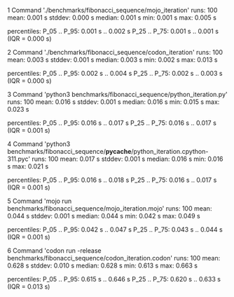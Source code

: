 1 Command './benchmarks/fibonacci_sequence/mojo_iteration'
  runs:        100
  mean:      0.001 s
  stddev:    0.000 s
  median:    0.001 s
  min:       0.001 s
  max:       0.005 s

  percentiles:
     P_05 .. P_95:    0.001 s .. 0.002 s
     P_25 .. P_75:    0.001 s .. 0.001 s  (IQR = 0.000 s)

2 Command './benchmarks/fibonacci_sequence/codon_iteration'
  runs:        100
  mean:      0.003 s
  stddev:    0.001 s
  median:    0.003 s
  min:       0.002 s
  max:       0.013 s

  percentiles:
     P_05 .. P_95:    0.002 s .. 0.004 s
     P_25 .. P_75:    0.002 s .. 0.003 s  (IQR = 0.000 s)

3 Command 'python3 benchmarks/fibonacci_sequence/python_iteration.py'
  runs:        100
  mean:      0.016 s
  stddev:    0.001 s
  median:    0.016 s
  min:       0.015 s
  max:       0.023 s

  percentiles:
     P_05 .. P_95:    0.016 s .. 0.017 s
     P_25 .. P_75:    0.016 s .. 0.017 s  (IQR = 0.001 s)

4 Command 'python3 benchmarks/fibonacci_sequence/__pycache__/python_iteration.cpython-311.pyc'
  runs:        100
  mean:      0.017 s
  stddev:    0.001 s
  median:    0.016 s
  min:       0.016 s
  max:       0.021 s

  percentiles:
     P_05 .. P_95:    0.016 s .. 0.018 s
     P_25 .. P_75:    0.016 s .. 0.017 s  (IQR = 0.001 s)

5 Command 'mojo run benchmarks/fibonacci_sequence/mojo_iteration.mojo'
  runs:        100
  mean:      0.044 s
  stddev:    0.001 s
  median:    0.044 s
  min:       0.042 s
  max:       0.049 s

  percentiles:
     P_05 .. P_95:    0.042 s .. 0.047 s
     P_25 .. P_75:    0.043 s .. 0.044 s  (IQR = 0.001 s)

6 Command 'codon run -release benchmarks/fibonacci_sequence/codon_iteration.codon'
  runs:        100
  mean:      0.628 s
  stddev:    0.010 s
  median:    0.628 s
  min:       0.613 s
  max:       0.663 s

  percentiles:
     P_05 .. P_95:    0.615 s .. 0.646 s
     P_25 .. P_75:    0.620 s .. 0.633 s  (IQR = 0.013 s)
